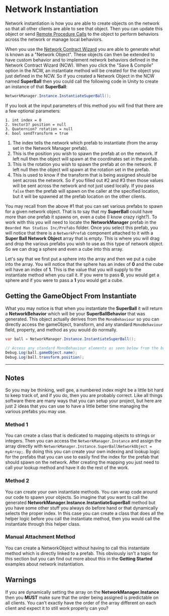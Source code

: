 # Network Instantiation
Network instantiation is how you are able to create objects on the network so that all other clients are able to see that object. Then you can update this object or send [Remote Procedure Calls](/GettingStarted/basic-rpc-example.md) to the object to perform behaviors across the network or manage local behaviors.

When you use the [Network Contract Wizard](/NetworkContractWizard/network-contract-wizard-ncw.md) you are able to generate what is known as a "Network Object". These objects can then be extended to have custom behavior and to implement network behaviors defined in the Network Contract Wizard (NCW). When you click the "Save & Compile" option in the NCW, an instantiate method will be created for the object you just defined in the NCW. So if you created a Network Object in the NCW named **SuperBall** then you could call the following code in Unity to create an instance of that **SuperBall**:

```csharp
NetworkManager.Instance.InstantiateSuperBall();
```

If you look at the input parameters of this method you will find that there are a few optional parameters:

```
1. int index = 0
2. Vector3? position = null
3. Quaternion? rotation = null
4. bool sendTransform = true
```

1. The index tells the network which prefab to instantiate (from the array set in the Network Manager prefab).
2. This is the position you wish to spawn the prefab at on the network. If left null then the object will spawn at the coordinates set in the prefab.
3. This is the rotation you wish to spawn the prefab at on the network. If left null then the object will spawn at the rotation set in the prefab.
4. This is used to know if the transform that is being assigned should be sent across the network. So if you filled out #2 and #3 then those values will be sent across the network and not just used locally. If you pass `false` then the prefab will spawn on the caller at the specified location, but it will be spawned at the prefab location on the other clients.

You may recall from the above #1 that you can set various prefabs to spawn for a given network object. That is to say that my **SuperBall** could have more than one prefab it spawns on, even a cube (I know crazy right?). To work with this you will need to locate the **NetworkManager** prefab in the `Bearded Man Studios Inc/Prefabs` folder. Once you select this prefab, you will notice that there is a `NetworkPrefab` component attached to it with a **Super Ball Network Object** array that is empty. This is where you will drag and drop the various prefabs you wish to use as this type of network object. So we can drag a sphere and even a cube into this array.

Let's say that we first put a sphere into the array and then we put a cube into the array. You will notice that the sphere has an index of **0** and the cube will have an index of **1**. This is the value that you will supply to the instantiate method when you call it. If you were to pass **0**, you would get a sphere and if you were to pass a **1** you would get a cube.

## Getting the GameObject From Instantiate
What you may notice is that when you instantiate the **SuperBall** it will return a **NetworkBehavior** which will be your **SuperBallBehavior** that was generated. This object actually derives from the `MonoBehaviour` so you can directly access the gameObject, transform, and any standard `MonoBehaviour` field, property, and method as you would do normally.

```csharp
var ball = NetworkManager.Instance.InstantiateSuperBall();

// Access any standard MonoBehaviour elements as seen below from the ball reference
Debug.Log(ball.gameObject.name);
Debug.Log(ball.transform.position);
```

----------

## Notes
So you may be thinking, well gee, a numbered index might be a little bit hard to keep track of, and if you do, then you are probably correct. Like all things software there are many ways that you can setup your project, but here are just 2 ideas that you can use to have a little better time managing the various prefabs you may use.

### Method 1
You can create a class that is dedicated to mapping objects to strings or integers. Then you can access the `NetworkManager.Instance` and assign the array directly with `NetworkManager.Instance.SuperBallNetworkObject = myArray;`. By doing this you can create your own indexing and lookup logic for the prefabs that you can use to easily find the index for the prefab that should spawn on the network. After creating the mapping you just need to call your lookup method and have it do the rest of the work.

### Method 2
You can create your own instantiate methods. You can wrap code around our code to spawn your objects. So imagine that you want to call the generated **NetworkManager.Instance.InstantiateSuperBall** method but you have some other stuff you always do before hand or that dynamically selects the proper index. In this case you can create a class that does all the helper logic before you call the instantiate method, then you would call the instantiate through this helper class.

### Manual Attachment Method
You can create a NetworkObject without having to call this instantiate method which is directly linked to a prefab. This obviously isn't a topic for this section but you can find out more about this in the **Getting Started** examples about network instantiation.

## Warnings
If you are dynamically setting the array on the **NetworkManager.Instance** then you **MUST** make sure that the order being assigned is predictable on all clients. You can't exactly have the order of the array different on each client and expect it to still work properly can you?
